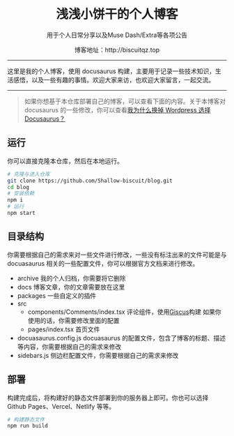 <h1 align="center"> 浅浅小饼干的个人博客 </h1>
<p align="center">用于个人日常分享以及Muse Dash/Extra等各项公告</p>
<p align="center">博客地址：http://biscuitqz.top</p>

---

这里是我的个人博客，使用 docusaurus 构建，主要用于记录一些技术知识，生活感悟，以及一些有趣的事情。欢迎大家来访，也欢迎大家留言，一起交流。

---

> 如果你想基于本仓库部署自己的博客，可以查看下面的内容。关于本博客对 docusaurus 的一些修改，你可以查看[我为什么换掉 Wordpress 选择 Docusaurus？](https://github.com/CodFrm/blog/blob/main/docs/note/%E4%B8%BA%E4%BB%80%E4%B9%88%E6%8D%A2%E6%8E%89Wordpress.md)

## 运行

你可以直接克隆本仓库，然后在本地运行。

```bash
# 克隆与进入仓库
git clone https://github.com/Shallow-biscuit/blog.git
cd blog
# 安装依赖
npm i
# 运行
npm start
```

## 目录结构

你需要根据自己的需求来对一些文件进行修改，一些没有标注出来的文件可能是与 docuasaurus 相关的一些配置文件，你可以根据官方文档来进行修改。

- archive 我的个人归档，你需要将它删除
- docs 博客文章，你的文章需要放在这里
- packages 一些自定义的插件
- src
  - components/Comments/index.tsx 评论组件，使用[Giscus](https://giscus.app/zh-CN)构建 如果你使用的话，你需要修改里面的配置
  - pages/index.tsx 首页文件
- docuasaurus.config.js docuasaurus 的配置文件，包含了博客的标题、描述等内容，你需要根据自己的需求来修改
- sidebars.js 侧边栏配置文件，你需要根据自己的需求来修改

## 部署

构建完成后，将构建好的静态文件部署到你的服务器上即可。你也可以选择 Github Pages、Vercel、Netlify 等等。

```bash
# 构建静态文件
npm run build
```

